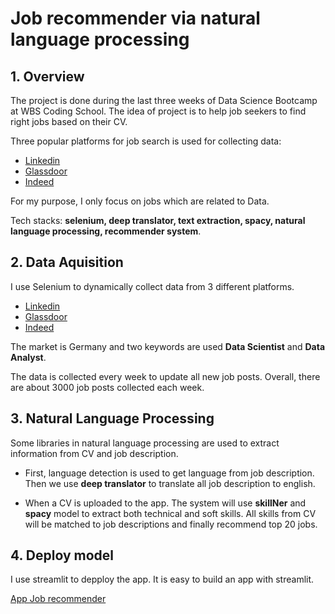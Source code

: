 # Job recommender via natural language processing
## 1. Overview
The project is done during the last three weeks of Data Science Bootcamp at WBS Coding School. The idea of project is to help job seekers to find right jobs based on their CV.

Three popular platforms for job search is used for collecting data:

- [Linkedin](https://www.linkedin.com/)
- [Glassdoor](https://www.glassdoor.de/)
- [Indeed](https://de.indeed.com/)

For my purpose, I only focus on jobs which are related to Data.

Tech stacks: **selenium, deep translator, text extraction, spacy, natural language processing, recommender system**.
## 2. Data Aquisition
I use Selenium to dynamically collect data from 3 different platforms.

- [Linkedin](https://www.linkedin.com/)
- [Glassdoor](https://www.glassdoor.de/)
- [Indeed](https://de.indeed.com/)

The market is Germany and two keywords are used **Data Scientist** and **Data Analyst**.

The data is collected every week to update all new job posts. Overall, there are about 3000 job posts collected each week.
## 3. Natural Language Processing
Some libraries in natural language processing are used to extract information from CV and job description.

- First, language detection is used to get language from job description. Then we use **deep translator** to translate all job description to english.

- When a CV is uploaded to the app. The system will use  **skillNer** and **spacy** model to extract both technical and soft skills. All skills from CV will be matched to job descriptions and finally recommend top 20 jobs.

## 4. Deploy model

I use streamlit to depploy the app. It is easy to build an app with streamlit. 

[App Job recommender](https://thaingoc273-job-recommender-via--job-recommender-via-nlp-xatvqc.streamlitapp.com/)
